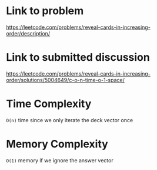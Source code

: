 # Link to problem
https://leetcode.com/problems/reveal-cards-in-increasing-order/description/

# Link to submitted discussion
https://leetcode.com/problems/reveal-cards-in-increasing-order/solutions/5004649/c-o-n-time-o-1-space/

# Time Complexity
`O(n)` time since we only iterate the deck vector once

# Memory Complexity
`O(1)` memory if we ignore the answer vector
